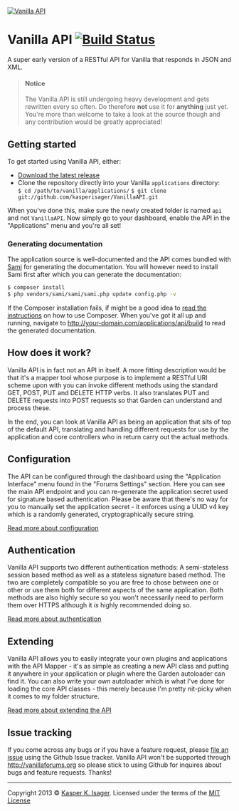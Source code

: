 [![Vanilla API](http://i.imgur.com/6Qawex7.png)](https://github.com/kasperisager/VanillaAPI)

# Vanilla API [![Build Status](https://travis-ci.org/kasperisager/VanillaAPI.png?branch=master)](https://travis-ci.org/kasperisager/VanillaAPI)

A super early version of a RESTful API for Vanilla that responds in JSON and XML.

> #### Notice
> The Vanilla API is still undergoing heavy development and gets rewritten every so often. Do therefore __not__ use it for __anything__ just yet. You're more than welcome to take a look at the source though and any contribution would be greatly appreciated!

## Getting started

To get started using Vanilla API, either:
- [Download the latest release](https://github.com/kasperisager/VanillaAPI/archive/master.zip)
- Clone the repository directly into your Vanilla `applications` directory:  
`$ cd /path/to/vanilla/applications/`
`$ git clone git://github.com/kasperisager/VanillaAPI.git`

When you've done this, make sure the newly created folder is named `api` and not `VanillaAPI`. Now simply go to your dashboard, enable the API in the "Applications" menu and you're all set!

### Generating documentation

The application source is well-documented and the API comes bundled with [Sami](https://github.com/fabpot/Sami) for generating the documentation. You will however need to install Sami first after which you can generate the documentation:

```sh
$ composer install
$ php vendors/sami/sami/sami.php update config.php -v
```

If the Composer installation fails, if might be a good idea to [read the instructions](http://getcomposer.org/doc/00-intro.md#installation-nix) on how to use Composer. When you've got it all up and running, navigate to http://your-domain.com/applications/api/build to read the generated documentation.

## How does it work?

Vanilla API is in fact not an API in itself. A more fitting description would be that it's a mapper tool whose purpose is to implement a RESTful URI scheme upon with you can invoke different methods using the standard GET, POST, PUT and DELETE HTTP verbs. It also translates PUT and DELETE requests into POST requests so that Garden can understand and process these.

In the end, you can look at Vanilla API as being an application that sits of top of the default API, translating and handling different requests for use by the application and core controllers who in return carry out the actual methods.

## Configuration

The API can be configured through the dashboard using the "Application Interface" menu found in the "Forums Settings" section. Here you can see the main API endpoint and you can re-generate the application secret used for signature based authentication. Please be aware that there's no way for you to manually set the application secret - it enforces using a UUID v4 key which is a randomly generated, cryptographically secure string.

[Read more about configuration](http://kasperisager.github.io/VanillaAPI/#Configuration)

## Authentication

Vanilla API supports two different authentication methods: A semi-stateless session based method as well as a stateless signature based method. The two are completely compatible so you are free to chose between one or other or use them both for different aspects of the same application. Both methods are also highly secure so you won't necessarily need to perform them over HTTPS although it _is_ highly recommended doing so.

[Read more about authentication](http://kasperisager.github.io/VanillaAPI/#Authentication)

## Extending

Vanilla API allows you to easily integrate your own plugins and applications with the API Mapper - it's as simple as creating a new API class and putting it anywhere in your application or plugin where the Garden autoloader can find it. You can also write your own autoloader which is what I've done for loading the core API classes - this merely because I'm pretty nit-picky when it comes to my folder structure.

[Read more about extending the API](http://kasperisager.github.io/VanillaAPI/#Extending)

## Issue tracking

If you come across any bugs or if you have a feature request, please [file an issue](https://github.com/kasperisager/VanillaAPI/issues) using the Github Issue tracker. Vanilla API won't be supported through http://vanillaforums.org so please stick to using Github for inquires about bugs and feature requests. Thanks!

---
Copyright 2013 © [Kasper K. Isager](https://github.com/kasperisager). Licensed under the terms of the [MIT License](LICENSE.md)

